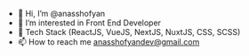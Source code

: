 - 👋 Hi, I’m @anasshofyan
- 👀 I’m interested in Front End Developer
- 🌱 Tech Stack (ReactJS, VueJS, NextJS, NuxtJS, CSS, SCSS)
- 📫 How to reach me anasshofyandev@gmail.com

<!---
anasshofyan/anasshofyan is a ✨ special ✨ repository because its `README.md` (this file) appears on your GitHub profile.
You can click the Preview link to take a look at your changes.
--->
